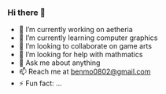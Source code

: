 ### Hi there 👋

- 🔭 I’m currently working on aetheria
- 🌱 I’m currently learning computer graphics
- 👯 I’m looking to collaborate on game arts
- 🤔 I’m looking for help with mathmatics
- 💬 Ask me about anything
- 📫 Reach me at benmo0802@gmail.com
- ⚡ Fun fact: ...
